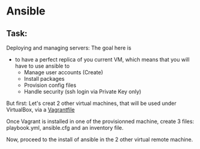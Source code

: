 # Ansible
## Task:
Deploying and managing servers:
The goal here is 
- to have a perfect replica of you current VM, which means that you will have to use ansible to
    - Manage user accounts (Create)
    - Install packages
    - Provision config files
    - Handle security (ssh login via Private Key only)

But first:
Let's creat 2 other virtual machines, that will be used under VirtualBox, via a [Vagrantfile](Vagrantfile.md)

Once Vagrant is installed in one of the provisionned machine, create 3 files: playbook.yml, ansible.cfg and an inventory file.

Now, proceed to the install of ansible in the 2 other virtual remote machine.


